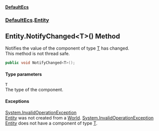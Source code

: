 #### [DefaultEcs](DefaultEcs.md 'DefaultEcs')
### [DefaultEcs](DefaultEcs.md#DefaultEcs 'DefaultEcs').[Entity](Entity.md 'DefaultEcs.Entity')
## Entity.NotifyChanged&lt;T&gt;() Method
Notifies the value of the component of type [T](Entity_NotifyChanged_T_().md#DefaultEcs_Entity_NotifyChanged_T_()_T 'DefaultEcs.Entity.NotifyChanged&lt;T&gt;().T') has changed.  
This method is not thread safe.  
```csharp
public void NotifyChanged<T>();
```
#### Type parameters
<a name='DefaultEcs_Entity_NotifyChanged_T_()_T'></a>
`T`  
The type of the component.
  
#### Exceptions
[System.InvalidOperationException](https://docs.microsoft.com/en-us/dotnet/api/System.InvalidOperationException 'System.InvalidOperationException')  
[Entity](Entity.md 'DefaultEcs.Entity') was not created from a [World](World.md 'DefaultEcs.World').
[System.InvalidOperationException](https://docs.microsoft.com/en-us/dotnet/api/System.InvalidOperationException 'System.InvalidOperationException')  
[Entity](Entity.md 'DefaultEcs.Entity') does not have a component of type [T](Entity_NotifyChanged_T_().md#DefaultEcs_Entity_NotifyChanged_T_()_T 'DefaultEcs.Entity.NotifyChanged&lt;T&gt;().T').
